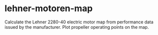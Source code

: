 # lehner-motoren-map
Calculate the Lehner 2280-40 electric motor map from performance data issued by the manufacturer. Plot propeller operating points on the map.
